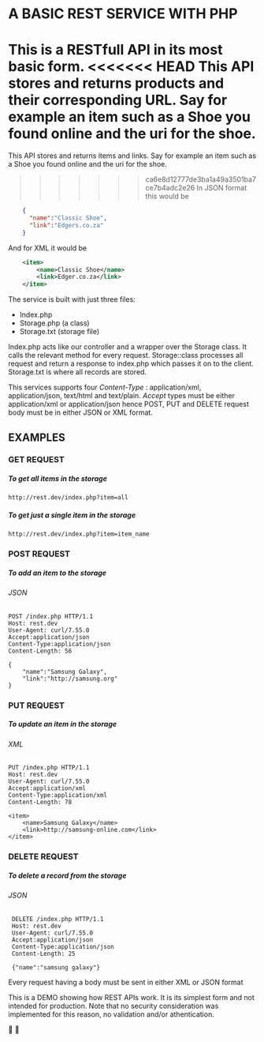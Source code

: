 # A BASIC REST SERVICE WITH PHP
This is a RESTfull API in its most basic form.
<<<<<<< HEAD
This API stores and returns products and their corresponding URL. Say for example an item such as a Shoe you found online and the uri for the shoe.
=======
This API stores and returns items and links. Say for example an item such as a Shoe you found online and the uri for the shoe.
>>>>>>> ca6e8d12777de3ba1a49a3501ba7ce7b4adc2e26
In JSON format this would be
```json
    {
      "name":"Classic Shoe",
      "link":"Edgers.co.za"
    }
```
And for XML it would be 
```xml
    <item>
        <name>Classic Shoe</name>
        <link>Edger.co.za</link>
    </item>
```
The service is built with just three files: 
* Index.php
* Storage.php (a class)
* Storage.txt (storage file)

Index.php acts like our controller and a wrapper over the Storage class. It calls the relevant method for every request.
Storage::class processes all request and return a response to index.php which passes it on to the client.
Storage.txt is where all records are stored.

This services supports four _Content-Type_ : application/xml, application/json, text/html and text/plain. 
_Accept_ types must be either application/xml or  application/json hence POST, PUT and DELETE request body must be in either JSON or XML format.

## EXAMPLES 
### GET REQUEST 
##### To get all items in the storage 
    http://rest.dev/index.php?item=all
##### To get just a single item in the storage
    http://rest.dev/index.php?item=item_name

### POST REQUEST
##### To add an item to the storage
###### JSON
    POST /index.php HTTP/1.1
    Host: rest.dev
    User-Agent: curl/7.55.0
    Accept:application/json
    Content-Type:application/json
    Content-Length: 56
    
    {
        "name":"Samsung Galaxy",
        "link":"http://samsung.org"
    }
    
### PUT REQUEST
##### To update an item in the storage
###### XML
    PUT /index.php HTTP/1.1
    Host: rest.dev
    User-Agent: curl/7.55.0
    Accept:application/xml
    Content-Type:application/xml
    Content-Length: 78
    
    <item>
        <name>Samsung Galaxy</name>
        <link>http://samsung-online.com</link>
    </item>
    
### DELETE REQUEST
##### To delete a record from the storage
###### JSON
     DELETE /index.php HTTP/1.1
     Host: rest.dev
     User-Agent: curl/7.55.0
     Accept:application/json
     Content-Type:application/json
     Content-Length: 25
     
     {"name":"samsung galaxy"}
    
Every request having a body must be sent in either XML or JSON format




This is a DEMO showing how REST APIs work. 
It is its simplest form and not intended for production. 
Note that no security consideration was implemented for this reason, no validation and/or athentication.

:tada: 
:rocket:








